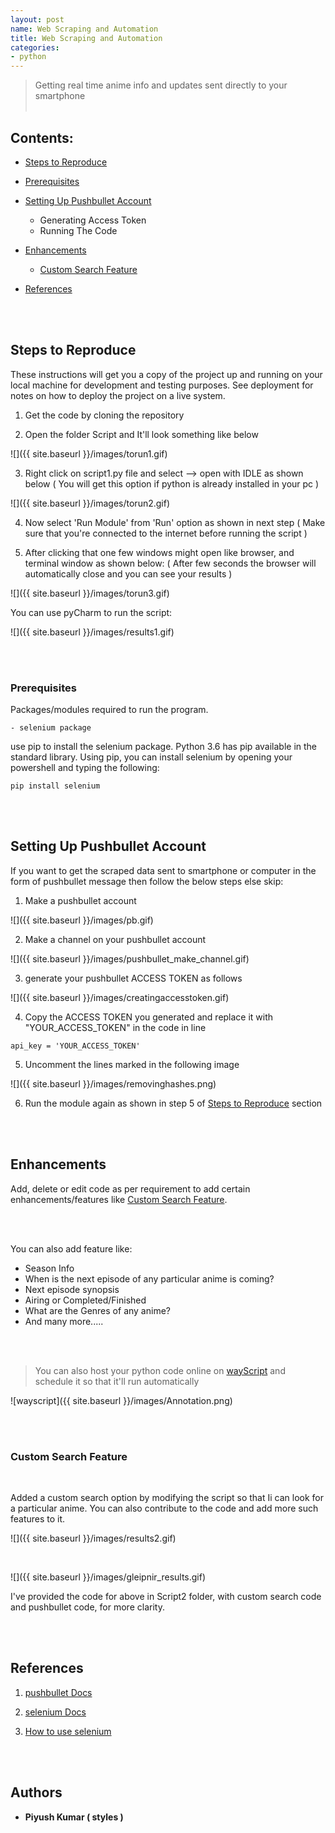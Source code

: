 ```yaml
---
layout: post
name: Web Scraping and Automation
title: Web Scraping and Automation
categories: 
- python
---
```


> Getting real time anime info and updates sent directly to your smartphone<br/><br/>

Contents:
------------------
   - [Steps to Reproduce](##Steps-to-Reproduce)
    
   - [Prerequisites](#Prerequisites)
    
   - [Setting Up Pushbullet Account](#Setting-Up-Pushbullet-Account)
       +  Generating Access Token
       +  Running The Code 
        
   - [Enhancements](#Enhancements)
       + [Custom Search Feature](#Custom-Search-Feature)
        
   - [References](#References)

<br/><br/>

## Steps to Reproduce

These instructions will get you a copy of the project up and running on your local machine for development and testing purposes. See deployment for notes on how to deploy the project on a live system.

1. Get the code by cloning the repository 

2. Open the folder Script and It'll look something like below

![]({{ site.baseurl }}/images/torun1.gif)

3. Right click on script1.py file and select --> open with IDLE as shown below ( You will get this option if python is already installed in your pc )

![]({{ site.baseurl }}/images/torun2.gif)

4. Now select 'Run Module' from 'Run' option as shown in next step ( Make sure that you're connected to the internet before running the script )

5. After clicking that one few windows might open like browser, and terminal window as shown below:
   ( After few seconds the browser will automatically close and you can see your results )

![]({{ site.baseurl }}/images/torun3.gif)

You can use pyCharm to run the script:

![]({{ site.baseurl }}/images/results1.gif)

<br/><br/>

### Prerequisites

Packages/modules required to run the program.
  
    - selenium package

use pip to install the selenium package. Python 3.6 has pip available in the standard library. Using pip, you can install selenium by opening your powershell and typing the following:    

```
pip install selenium

```

<br/><br/>

## Setting Up Pushbullet Account

If you want to get the scraped data sent to smartphone or computer in the form of pushbullet message then follow the below steps else skip:

1. Make a pushbullet account

![]({{ site.baseurl }}/images/pb.gif)

2. Make a channel on your pushbullet account

![]({{ site.baseurl }}/images/pushbullet_make_channel.gif)

3. generate your pushbullet ACCESS TOKEN as follows

![]({{ site.baseurl }}/images/creatingaccesstoken.gif)

4. Copy the ACCESS TOKEN you generated and replace it with "YOUR_ACCESS_TOKEN" in the code in line 

```
api_key = 'YOUR_ACCESS_TOKEN'

```

5. Uncomment the lines marked in the following image

![]({{ site.baseurl }}/images/removinghashes.png)

6. Run the module again as shown in step 5 of [Steps to Reproduce](#Steps-to-Reproduce) section 

<br/><br/>


## Enhancements

Add, delete or edit code as per requirement to add certain enhancements/features like [Custom Search Feature](#Custom-Search-Feature).

<br/><br/>

You can also add feature like:
   + Season Info
   + When is the next episode of any particular anime is coming?
   + Next episode synopsis
   + Airing or Completed/Finished
   + What are the Genres of any anime?
   + And many more.....

<br/><br/>

> You can also host your python code online on [wayScript](https://wayscript.com/) and schedule it so that it'll run automatically 

![wayscript]({{ site.baseurl }}/images/Annotation.png)


<br/><br/>

### Custom Search Feature
<br/>

Added a custom search option by modifying the script so that Ii can look for a particular anime. You can also contribute to the code and add more such features to it.

![]({{ site.baseurl }}/images/results2.gif)

<br/>

![]({{ site.baseurl }}/images/gleipnir_results.gif)

I've provided the code for above in Script2 folder, with custom search code and pushbullet code, for more clarity.

<br/><br/>

## References

1. [pushbullet Docs](https://pypi.org/project/pushbullet.py/0.9.1/)

2. [selenium Docs](https://selenium-python.readthedocs.io/getting-started.html)

3. [How to use selenium](https://www.edureka.co/blog/selenium-using-python/)

<br/><br/>

## Authors

* **Piyush Kumar ( styles )** 




